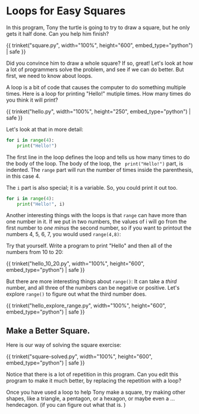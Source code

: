 # Loops for Easy Squares

In this program, Tony the turtle is going to try to draw a square, but
he only gets it half done. Can you help him finish?

{{ trinket("square.py", width="100%", height="600", embed_type="python") | safe }}

Did you convince him to draw a whole square? If so, great! Let's look at how
a lot of programmers solve the problem, and see if we can do better. But first,
we need to know about loops. 

A loop is a bit of code that causes the computer to do something multiple times. 
Here is a loop for printing "Hello!" mutiple times. How many times do you think it will print?

{{ trinket("hello.py", width="100%", height="250", embed_type="python") | safe }}

Let's look at that in more detail:

```python
for i in range(4):
    print("Hello!")
```

The first line in the loop defines the loop and tells us how many times to do
the body of the loop. The body of the loop, the ` print("Hello!")` part,  is
indented. The ``range`` part will run the number of times inside the
parenthesis, in this case 4. 

The `i` part is also special; it is a variable. So, you could print it out too. 

```python
for i in range(4):
    print("Hello!", i)
```

Another interesting things with the loops is that `range` can have more than
one number in it. If we put in two numbers, the values of i will go from the first number
to _one minus_ the second number, so if you want to printout the numbers 4, 5, 6, 7, 
you would used `range(4,8)`:

Try that yourself. Write a program to print "Hello" and then all of the numbers from 10 to 20:

{{ trinket("hello_10_20.py", width="100%", height="600", embed_type="python") | safe }}


But there are more interesting things about `range()`: It can take a _third_ number, and
all three of the numbers can be negative or positive. Let's explore `range()` to 
figure out what the third number does. 


{{ trinket("hello_explore_range.py", width="100%", height="600", embed_type="python") | safe }}


## Make a Better Square. 

Here is our way of solving the square exercise: 

{{ trinket("square-solved.py", width="100%", height="600", embed_type="python") | safe }}

Notice that there is a lot of repetition in this program. Can you edit this
program to make it much better, by replacing the repetition with a loop?

Once you have used a loop to help Tony make a square, try making other shapes,
like a triangle, a pentagon, or a hexagon, or maybe even a ... hendecagon.
(if you can figure out what that is. )

